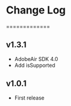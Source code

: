 # Change Log
=============

## v1.3.1
- AdobeAir SDK 4.0
- Add isSupported

## v1.0.1
- First release
